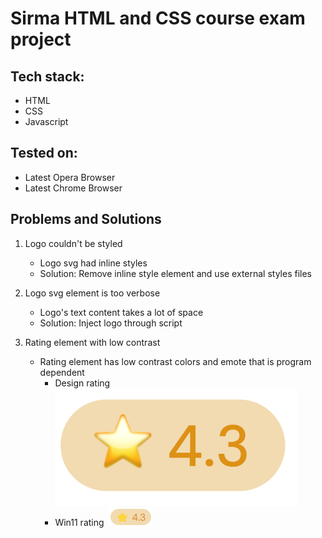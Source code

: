 # Sirma HTML and CSS course exam project

## Tech stack:

-   HTML
-   CSS
-   Javascript

## Tested on:

-   Latest Opera Browser
-   Latest Chrome Browser

## Problems and Solutions

1. Logo couldn't be styled

    - Logo svg had inline styles
    - Solution: Remove inline style element and use external styles files

2. Logo svg element is too verbose

    - Logo's text content takes a lot of space
    - Solution: Inject logo through script

3. Rating element with low contrast

    - Rating element has low contrast colors and emote that is program dependent
        - Design rating![](/docimgs/image.png)
        - Win11 rating ![](/docimgs/image-1.png)
